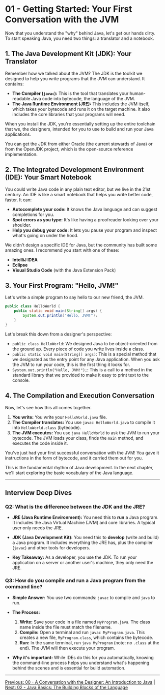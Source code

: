 # 01 - Getting Started: Your First Conversation with the JVM

Now that you understand the "why" behind Java, let's get our hands dirty. To start speaking Java, you need two things: a translator and a notebook.

## 1. The Java Development Kit (JDK): Your Translator

Remember how we talked about the JVM? The JDK is the toolkit we designed to help you write programs that the JVM can understand. It contains:

*   **The Compiler (`javac`):** This is the tool that translates your human-readable Java code into bytecode, the language of the JVM.
*   **The Java Runtime Environment (JRE):** This includes the JVM itself, which takes your bytecode and runs it on the target machine. It also includes the core libraries that your programs will need.

When you install the JDK, you're essentially setting up the entire toolchain that we, the designers, intended for you to use to build and run your Java applications.

You can get the JDK from either Oracle (the current stewards of Java) or from the OpenJDK project, which is the open-source reference implementation.

## 2. The Integrated Development Environment (IDE): Your Smart Notebook

You could write Java code in any plain text editor, but we live in the 21st century. An IDE is like a smart notebook that helps you write better code, faster. It can:

*   **Autocomplete your code:** It knows the Java language and can suggest completions for you.
*   **Spot errors as you type:** It's like having a proofreader looking over your shoulder.
*   **Help you debug your code:** It lets you pause your program and inspect what's going on under the hood.

We didn't design a specific IDE for Java, but the community has built some amazing ones. I recommend you start with one of these:

*   **IntelliJ IDEA**
*   **Eclipse**
*   **Visual Studio Code** (with the Java Extension Pack)

## 3. Your First Program: "Hello, JVM!"

Let's write a simple program to say hello to our new friend, the JVM.

```java
public class HelloWorld {
    public static void main(String[] args) {
        System.out.println("Hello, JVM!");
    }
}
```

Let's break this down from a designer's perspective:

*   `public class HelloWorld`: We designed Java to be object-oriented from the ground up. Every piece of code you write lives inside a class.
*   `public static void main(String[] args)`: This is a special method that we designated as the entry point for any Java application. When you ask the JVM to run your code, this is the first thing it looks for.
*   `System.out.println("Hello, JVM!");`: This is a call to a method in the standard library that we provided to make it easy to print text to the console.

## 4. The Compilation and Execution Conversation

Now, let's see how this all comes together.

1.  **You write:** You write your `HelloWorld.java` file.
2.  **The Compiler translates:** You use `javac HelloWorld.java` to compile it into `HelloWorld.class` (bytecode).
3.  **The JVM executes:** You use `java HelloWorld` to ask the JVM to run your bytecode. The JVM loads your class, finds the `main` method, and executes the code inside it.

You've just had your first successful conversation with the JVM! You gave it instructions in the form of bytecode, and it carried them out for you.

This is the fundamental rhythm of Java development. In the next chapter, we'll start exploring the basic vocabulary of the Java language.

---

## Interview Deep Dives

### Q2: What is the difference between the JDK and the JRE?

*   **JRE (Java Runtime Environment):** You need this to **run** a Java program. It includes the Java Virtual Machine (JVM) and core libraries. A typical user only needs the JRE.
*   **JDK (Java Development Kit):** You need this to **develop** (write and build) a Java program. It includes everything the JRE has, plus the compiler (`javac`) and other tools for developers.

*   **Key Takeaway:** As a developer, you use the JDK. To run your application on a server or another user's machine, they only need the JRE.

### Q3: How do you compile and run a Java program from the command line?

*   **Simple Answer:** You use two commands: `javac` to compile and `java` to run.

*   **The Process:**
    1.  **Write:** Save your code in a file named `MyProgram.java`. The class name inside the file must match the filename.
    2.  **Compile:** Open a terminal and run `javac MyProgram.java`. This creates a new file, `MyProgram.class`, which contains the bytecode.
    3.  **Run:** In the same terminal, run `java MyProgram` (note: no `.class` at the end). The JVM will then execute your program.

*   **Why it's important:** While IDEs do this for you automatically, knowing the command-line process helps you understand what's happening behind the scenes and is essential for build automation.

---

[Previous: 00 - A Conversation with the Designer: An Introduction to Java](../00-Introduction/README.md) | [Next: 02 - Java Basics: The Building Blocks of the Language](../02-Java-Basics/README.md)
